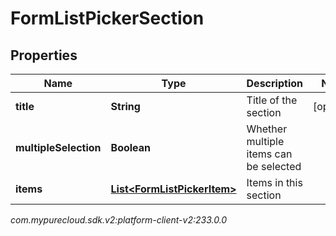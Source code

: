 # FormListPickerSection


## Properties

| Name | Type | Description | Notes |
| ------------ | ------------- | ------------- | ------------- |
| **title** | **String** | Title of the section |  [optional] |
| **multipleSelection** | **Boolean** | Whether multiple items can be selected |  |
| **items** | [**List&lt;FormListPickerItem&gt;**](FormListPickerItem) | Items in this section |  |




_com.mypurecloud.sdk.v2:platform-client-v2:233.0.0_
